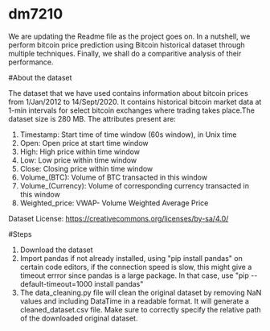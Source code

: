 # dm7210
We are updating the Readme file as the project goes on.
In a nutshell, we perform bitcoin price prediction using Bitcoin historical dataset through multiple techniques. Finally, we shall do a comparitive analysis of their performance.

#About the dataset

The dataset that we have used contains information about bitcoin prices from 1/Jan/2012 to 14/Sept/2020. It contains historical bitcoin market data at 1-min intervals for select bitcoin exchanges where trading takes place.The dataset size is 280 MB. The attributes present are:
1. Timestamp: Start time of time window (60s window), in Unix time
2. Open: Open price at start time window
3. High: High price within time window
4. Low: Low price within time window
5. Close: Closing price within time window
6. Volume_(BTC): Volume of BTC transacted in this window
7. Volume_(Currency): Volume of corresponding currency transacted in this window
8. Weighted_price: VWAP- Volume Weighted Average Price

Dataset License: https://creativecommons.org/licenses/by-sa/4.0/

#Steps
1. Download the dataset
2. Import pandas if not already installed, using
    "pip install pandas"
    on certain code editors, if the connection speed is slow, this might give a timeout errror since pandas is a large package. In that case, use
    "pip --default-timeout=1000 install pandas"
3. The data_cleaning.py file will clean the original dataset by removing NaN values and including DataTime in a readable format. It will generate a cleaned_dataset.csv file. Make sure to correctly specify the relative path of the downloaded original dataset.

